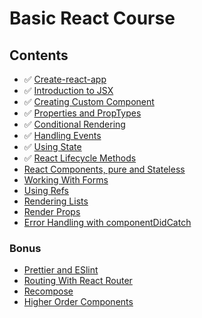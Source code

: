 # Basic React Course

## Contents

  * ✅ [Create-react-app](/create_react_app.md)
  * ✅ [Introduction to JSX](/jsx.md)
  * ✅ [Creating Custom Component](/custom_component.md)
  * ✅ [Properties and PropTypes](/properties_and_proptypes.md)
  * ✅ [Conditional Rendering](/conditional_rendering.md)
  * ✅ [Handling Events](/handling_events.md)
  * ✅ [Using State](/using_state.md)
  * ✅ [React Lifecycle Methods](/lifecycle_methods.md)
  * [React Components, pure and Stateless](#)
  * [Working With Forms](#)
  * [Using Refs](#)
  * [Rendering Lists](#)
  * [Render Props](#)
  * [Error Handling with componentDidCatch](#)

### Bonus
  * [Prettier and ESlint](#)
  * [Routing With React Router](#)
  * [Recompose](#)
  * [Higher Order Components](#)